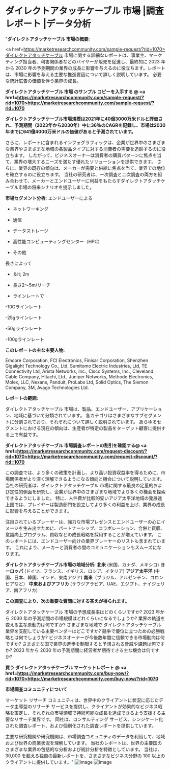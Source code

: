 # ダイレクトアタッチケーブル 市場 |調査レポート  |データ分析
"<strong>ダイレクトアタッチケーブル 市場の概要:</strong>

<a href=https://marketresearchcommunity.com/sample-request/?rid=1070>ダイレクトアタッチケーブル</a> 市場に関する詳細なレポートは、事業主、マーケティング担当者、利害関係者などのバイヤーが販売を促進し、最終的に 2023 年から 2030 年の予測期間の業界の成長に影響を与えるのに役立ちます。レポートは、市場に影響を与える主要な推進要因について詳しく説明しています。 必要な統計広告の価値を伴う業界の成長。

<strong>ダイレクトアタッチケーブル 市場 のサンプル コピーを入手する @ <a href=https://marketresearchcommunity.com/sample-request/?rid=1070>https://marketresearchcommunity.com/sample-request/?rid=1070</a></strong>

<strong>ダイレクトアタッチケーブル市場規模は2021年に40億3000万米ドルと評価され、予測期間（2023年から2030年）中に36％のCAGRを記録し、市場は2030年までに641億4000万米ドルの価値があると予測されています。</strong>

さらに、レポートに含まれるインフォグラフィックは、企業が世界中のさまざまな業界やさまざまな地域の各製品タイプに対する消費者の需要を追跡するのに役立ちます。 したがって、ビジネスオーナーは消費者の購買パターンに焦点を当て、業界の増大するニーズを満たす優れたソリューションを提供できます。 さらに、業界の既存の傾向は、メーカーが需要と供給に焦点を当て、業界での地位を確立するのに役立ちます。 当社の研究者は、一次調査と二次調査の両方を組み合わせて、メーカーとエンドユーザーに利益をもたらすダイレクトアタッチケーブル市場の将来シナリオを提示しました。

<strong>市場セグメント分析:</strong>
エンドユーザーによる



- ネットワーキング

- 通信

- データストレージ

- 高性能コンピューティングセンター（HPC）

- その他



長さによって



- ＆lt; 2m

- 長さ2〜5m/リーチ

- ラインレートで

-10Gラインレート

-25gラインレート

-50gラインレート

-100gラインレート

<strong>このレポートの主な主要人物:</strong>

Emcore Corporation, FCI Electronics, Finisar Corporation, Shenzhen Gigalight Technology Co., Ltd, Sumitomo Electric Industries, Ltd, TE Connectivity Ltd, Arista Networks, Inc., Cisco Systems, Inc., Cleveland Cable Company, Hitachi, Ltd., Juniper Networks, Methode Electronics, Molex, LLC, Nexans, Panduit, ProLabs Ltd, Solid Optics, The Siemon Company, 3M, Avago Technologies Ltd.



<strong>レポートの範囲:</strong>

ダイレクトアタッチケーブル 市場は、製品、エンドユーザー、アプリケーション、地域に基づいて分類されています。 各カテゴリはさまざまなサブセグメントに分割されており、それぞれについて詳しく説明されています。 あらゆるセグメントにおける現在の傾向は、生産者が特定の製品をターゲット顧客に提供する上で有益です。

<strong>ダイレクトアタッチケーブル 市場調査レポートの割引を確認する@ <a href=https://marketresearchcommunity.com/request-discount/?rid=1070>https://marketresearchcommunity.com/request-discount/?rid=1070</a></strong>

この調査では、より多くの政策を計画し、より高い投資収益率を得るために、市場関係者がより深く理解できるようになる傾向と機会について説明しています。 当社の研究者は、ダイレクトアタッチケーブル 市場に関する最良の定量的および定性的側面を研究し、企業が世界中のさまざまな地域でより多くの機会を探索できるようにしました。 特に、人件費が比較的安いアジア太平洋地域の発展途上国では、プレイヤーは製造部門を設立してより多くの利益を上げ、業界の成長に影響を与えることができます。

注目されているプレーヤーは、強力な市場プレゼンスとエンドユーザーの心にイメージを生み出すために、パートナーシップ、コラボレーション、合併と買収、意識向上プログラム、買収などの成長戦略を採用することが増えています。 このレポートには、エンドユーザー向けの業界プレーヤーのリストも含まれています。 これにより、メーカーと消費者の間のコミュニケーションもスムーズになります。

<strong>ダイレクトアタッチケーブル市場の地域分析:</strong>
<strong>北米</strong> (米国、カナダ、メキシコ)
<strong>ヨーロッパ</strong> (ドイツ、フランス、イギリス、ロシア、イタリア)
<strong>アジア太平洋</strong> (中国、日本、韓国、インド、東南アジア)
<strong>南米</strong>（ブラジル、アルゼンチン、コロンビアなど）
<strong>中東およびアフリカ</strong> (サウジアラビア、UAE、エジプト、ナイジェリア、南アフリカ)

<strong>この調査により、次の重要な質問に対する答えが得られます。</strong>

ダイレクトアタッチケーブル 市場の予想成長率はどのくらいですか? 2023 年から 2030 年の予測期間の市場規模はどれくらいになるでしょうか?
業界の軌道を変える主な原動力は何ですか?
さまざまな地域で ダイレクトアタッチケーブル 業界を支配している主要ベンダーはどこですか? 競争で優位に立つための必勝戦略とは何でしょうか?
ビジネスオーナーが今後数年間に信頼できる市場動向は何ですか?
さまざまな国で業界の進歩を制限すると予想される脅威や課題は何ですか?
2023 年から 2030 年の予測期間に経営者が期待できる主な機会は何ですか?

<strong>買う ダイレクトアタッチケーブル マーケットレポート @ <a href=https://marketresearchcommunity.com/buy-now/?rid=1070>https://marketresearchcommunity.com/buy-now/?rid=1070</a></strong>

<strong>市場調査コミュニティについて</strong>

マーケット リサーチ コミュニティは、世界中のクライアントに状況に応じたデータ主導型のリサーチ サービスを提供し、クライアントが効果的なビジネス戦略を策定し、それぞれの市場領域で持続可能な成長を達成できるよう支援する主要なリサーチ業界です。 同社は、コンサルティング サービス、シンジケート化された調査レポート、および個別化された調査レポートを提供しています。

主要な研究機関や研究機関は、市場調査コミュニティのデータを利用して、地域および世界の商業状況を理解しています。 当社のレポートは、世界の主要国のさまざまな業界の包括的な分析および統計分析を特徴としています。 当社は、30,000 を超える独自の最新レポートを、さまざまなビジネス分野の 100 以上のクライアントに提供しています。"
![image](https://github.com/Gargi1522/MRC/assets/158283091/43d22b8c-263a-4a67-8444-bd3daed30aeb)
![image](https://github.com/Gargi1522/MRC/assets/158283091/f80f24d7-aa38-49de-95e7-0035728695a0)

